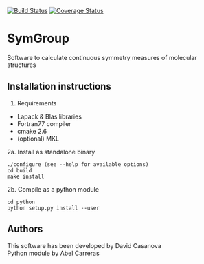 [![Build Status](https://travis-ci.org/abelcarreras/symgroup.svg?branch=master)](https://travis-ci.org/abelcarreras/symgroup)
[![Coverage Status](https://coveralls.io/repos/github/abelcarreras/symgroup/badge.svg?branch=master)](https://coveralls.io/github/abelcarreras/symgroup?branch=master)


SymGroup
=========
Software to calculate continuous symmetry measures of 
molecular structures


Installation instructions
---------------------------------------------------------

1. Requirements
  - Lapack & Blas libraries
  - Fortran77 compiler
  - cmake 2.6
  - (optional) MKL


2a. Install as standalone binary
   ```
   ./configure (see --help for available options)
   cd build
   make install
   ```
2b. Compile as a python module
   ```
   cd python
   python setup.py install --user
   ```

Authors
--------------------------------------------------------

This software has been developed by David Casanova
<br>Python module by Abel Carreras